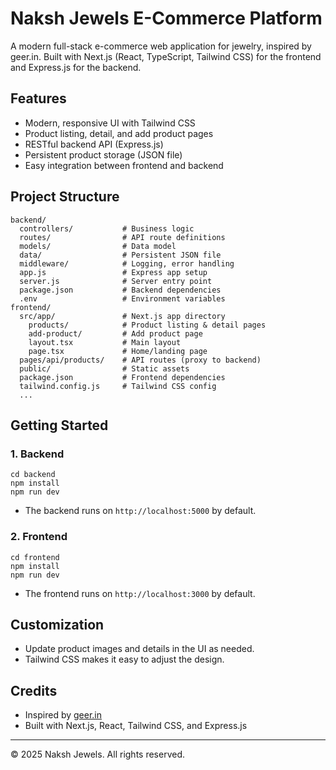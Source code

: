 # Naksh Jewels E-Commerce Platform

A modern full-stack e-commerce web application for jewelry, inspired by geer.in. Built with Next.js (React, TypeScript, Tailwind CSS) for the frontend and Express.js for the backend.

## Features
- Modern, responsive UI with Tailwind CSS
- Product listing, detail, and add product pages
- RESTful backend API (Express.js)
- Persistent product storage (JSON file)
- Easy integration between frontend and backend

## Project Structure
```
backend/
  controllers/           # Business logic
  routes/                # API route definitions
  models/                # Data model
  data/                  # Persistent JSON file
  middleware/            # Logging, error handling
  app.js                 # Express app setup
  server.js              # Server entry point
  package.json           # Backend dependencies
  .env                   # Environment variables
frontend/
  src/app/               # Next.js app directory
    products/            # Product listing & detail pages
    add-product/         # Add product page
    layout.tsx           # Main layout
    page.tsx             # Home/landing page
  pages/api/products/    # API routes (proxy to backend)
  public/                # Static assets
  package.json           # Frontend dependencies
  tailwind.config.js     # Tailwind CSS config
  ...
```

## Getting Started

### 1. Backend
```
cd backend
npm install
npm run dev
```
- The backend runs on `http://localhost:5000` by default.

### 2. Frontend
```
cd frontend
npm install
npm run dev
```
- The frontend runs on `http://localhost:3000` by default.

## Customization
- Update product images and details in the UI as needed.
- Tailwind CSS makes it easy to adjust the design.

## Credits
- Inspired by [geer.in](https://geer.in/)
- Built with Next.js, React, Tailwind CSS, and Express.js

---
© 2025 Naksh Jewels. All rights reserved.

